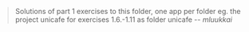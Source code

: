 > Solutions of part 1 exercises to this folder, one app per folder
> eg. the project unicafe for exercises 1.6.-1.11 as folder unicafe
> -- <cite>mluukkai</cite>

